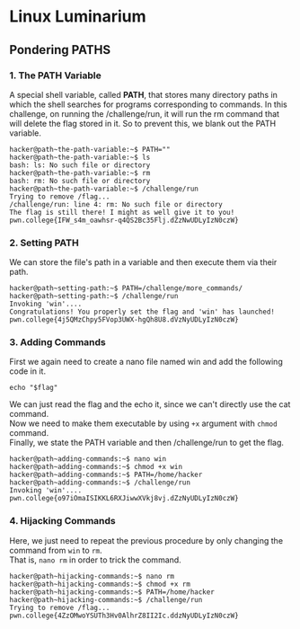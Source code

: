 # Linux Luminarium  
## Pondering PATHS  

### 1. The PATH Variable  
A special shell variable, called **PATH**, that stores many directory paths in which the shell searches for programs 
corresponding to commands. In this challenge, on running the /challenge/run, it will run the rm command that will delete the flag
stored in it. So to prevent this, we blank out the PATH variable.  
```
hacker@path~the-path-variable:~$ PATH=""
hacker@path~the-path-variable:~$ ls
bash: ls: No such file or directory
hacker@path~the-path-variable:~$ rm
bash: rm: No such file or directory
hacker@path~the-path-variable:~$ /challenge/run
Trying to remove /flag...
/challenge/run: line 4: rm: No such file or directory
The flag is still there! I might as well give it to you!
pwn.college{IFW_s4m_oawhsr-q4QS2Bc35Flj.dZzNwUDLyIzN0czW}
```

### 2. Setting PATH  
We can store the file's path in a variable and then execute them via their path.  
```
hacker@path~setting-path:~$ PATH=/challenge/more_commands/
hacker@path~setting-path:~$ /challenge/run
Invoking 'win'....
Congratulations! You properly set the flag and 'win' has launched!
pwn.college{4j5QMzChpy5FVop3UWX-hgQh8U8.dVzNyUDLyIzN0czW}
```

### 3. Adding Commands  
First we again need to create a nano file named win and add the following code in it.  
```read -r flag < /flag
echo "$flag"
```
We can just read the flag and the echo it, since we can't directly use the cat command.  
Now we need to make them executable by using `+x` argument with `chmod` command.  
Finally, we state the PATH variable and then /challenge/run to get the flag.  
```
hacker@path~adding-commands:~$ nano win
hacker@path~adding-commands:~$ chmod +x win
hacker@path~adding-commands:~$ PATH=/home/hacker
hacker@path~adding-commands:~$ /challenge/run
Invoking 'win'....
pwn.college{o97iOmaISIKKL6RXJiwwXVkj8vj.dZzNyUDLyIzN0czW}
```

### 4. Hijacking Commands  
Here, we just need to repeat the previous procedure by only changing the command from `win` to `rm`.  
That is, `nano rm` in order to trick the command.  
```
hacker@path~hijacking-commands:~$ nano rm
hacker@path~hijacking-commands:~$ chmod +x rm
hacker@path~hijacking-commands:~$ PATH=/home/hacker
hacker@path~hijacking-commands:~$ /challenge/run
Trying to remove /flag...
pwn.college{4ZzOMwoYSUTh3Hv0AlhrZ8II2Ic.ddzNyUDLyIzN0czW}
```
